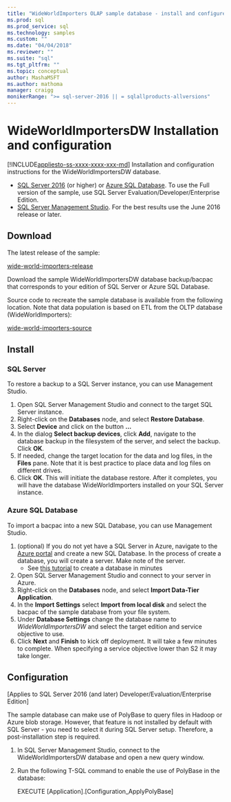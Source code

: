 ```yaml
---
title: "WideWorldImporters OLAP sample database - install and configure - SQL | Microsoft Docs"
ms.prod: sql
ms.prod_service: sql
ms.technology: samples
ms.custom: ""
ms.date: "04/04/2018"
ms.reviewer: ""
ms.suite: "sql"
ms.tgt_pltfrm: ""
ms.topic: conceptual
author: MashaMSFT
ms.author: mathoma
manager: craigg
monikerRange: ">= sql-server-2016 || = sqlallproducts-allversions"
---
```

# WideWorldImportersDW Installation and configuration
[!INCLUDE[appliesto-ss-xxxx-xxxx-xxx-md](../includes/appliesto-ss-xxxx-xxxx-xxx-md.md)]
Installation and configuration instructions for the WideWorldImportersDW database.

- [SQL Server 2016](https://www.microsoft.com/evalcenter/evaluate-sql-server-2016) (or higher) or [Azure SQL Database](https://azure.microsoft.com/services/sql-database/). To use the Full version of the sample, use SQL Server Evaluation/Developer/Enterprise Edition.
- [SQL Server Management Studio](../ssms/download-sql-server-management-studio-ssms.md). For the best results use the June 2016 release or later.

## Download

The latest release of the sample:

[wide-world-importers-release](http://go.microsoft.com/fwlink/?LinkID=800630)

Download the sample WideWorldImportersDW database backup/bacpac that corresponds to your edition of SQL Server or Azure SQL Database.

Source code to recreate the sample database is available from the following location. Note that data population is based on ETL from the OLTP database (WideWorldImporters):

[wide-world-importers-source](https://github.com/Microsoft/sql-server-samples/tree/master/samples/databases/wide-world-importers/wwi-dw-database-scripts)

## Install


### SQL Server

To restore a backup to a SQL Server instance, you can use Management Studio.

1. Open SQL Server Management Studio and connect to the target SQL Server instance.
2. Right-click on the **Databases** node, and select **Restore Database**.
3. Select **Device** and click on the button **...**
4. In the dialog **Select backup devices**, click **Add**, navigate to the database backup in the filesystem of the server, and select the backup. Click **OK**.
5. If needed, change the target location for the data and log files, in the **Files** pane. Note that it is best practice to place data and log files on different drives.
6. Click **OK**. This will initiate the database restore. After it completes, you will have the database WideWorldImporters installed on your SQL Server instance.

### Azure SQL Database

To import a bacpac into a new SQL Database, you can use Management Studio.

1. (optional) If you do not yet have a SQL Server in Azure, navigate to the [Azure portal](https://portal.azure.com/) and create a new SQL Database. In the process of create a database, you will create a server. Make note of the server.
   - See [this tutorial](https://azure.microsoft.com/documentation/articles/sql-database-get-started/) to create a database in minutes
2. Open SQL Server Management Studio and connect to your server in Azure.
3. Right-click on the **Databases** node, and select **Import Data-Tier Application**.
4. In the **Import Settings** select **Import from local disk** and select the bacpac of the sample database from your file system.
5. Under **Database Settings** change the database name to *WideWorldImportersDW* and select the target edition and service objective to use.
6. Click **Next** and **Finish** to kick off deployment. It will take a few minutes to complete. When specifying a service objective lower than S2 it may take longer.

## Configuration

[Applies to SQL Server 2016 (and later) Developer/Evaluation/Enterprise Edition]

The sample database can make use of PolyBase to query files in Hadoop or Azure blob storage. However, that feature is not installed by default with SQL Server - you need to select it during SQL Server setup. Therefore, a post-installation step is required.

1. In SQL Server Management Studio, connect to the WideWorldImportersDW database and open a new query window.
2. Run the following T-SQL command to enable the use of PolyBase in the database:

   EXECUTE [Application].[Configuration_ApplyPolyBase]
